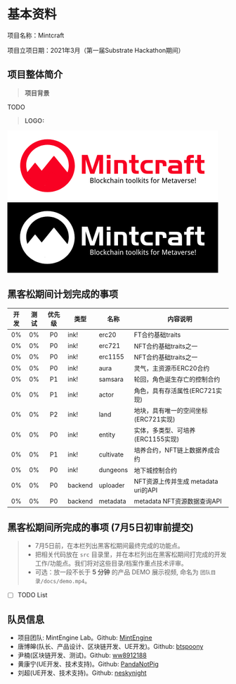 # 基本资料

项目名称：Mintcraft

项目立项日期：2021年3月（第一届Substrate Hackathon期间）

## 项目整体简介

> **项目背景**

TODO

> **LOGO:**

![Logo Light][logo1]
![Logo Dark][logo2]

## 黑客松期间计划完成的事项

| 开发 | 测试 | 优先级 | 类型 | 名称 | 内容说明 |
| :----: | :----: | :---: | ---- | ------ | ------------ |
| 0% | 0% | P0 | ink! | erc20 | FT合约基础traits |
| 0% | 0% | P0 | ink! | erc721 | NFT合约基础traits之一 |
| 0% | 0% | P0 | ink! | erc1155 | NFT合约基础traits之一 |
| 0% | 0% | P0 | ink! | aura | 灵气，主资源币ERC20合约 |
| 0% | 0% | P1 | ink! | samsara | 轮回，角色诞生存亡的控制合约 |
| 0% | 0% | P1 | ink! | actor | 角色，具有存活属性(ERC721实现) |
| 0% | 0% | P2 | ink! | land | 地块，具有唯一的空间坐标(ERC721实现) |
| 0% | 0% | P0 | ink! | entity | 实体，多类型、可培养(ERC1155实现) |
| 0% | 0% | P1 | ink! | cultivate | 培养合约，NFT链上数据养成合约 |
| 0% | 0% | P0 | ink! | dungeons | 地下城控制合约 |
| 0% | 0% | P0 | backend | uploader | NFT资源上传并生成 metadata uri的API |
| 0% | 0% | P0 | backend | metadata | metadata NFT资源数据查询API |

## 黑客松期间所完成的事项 (7月5日初审前提交)

> - 7月5日前，在本栏列出黑客松期间最终完成的功能点。
> - 把相关代码放在 `src` 目录里，并在本栏列出在黑客松期间打完成的开发工作/功能点。我们将对这些目录/档案作重点技术评审。
> - 可选：放一段不长于 **5 分钟** 的产品 DEMO 展示视频, 命名为 `团队目录/docs/demo.mp4`。

- [ ] TODO List

## 队员信息

- 项目团队: MintEngine Lab。Github: [MintEngine](https://github.com/MintEngine)
- 唐博皞(队长、产品设计、区块链开发、UE开发)。Github: [btspoony](https://github.com/btspoony)
- 尹楠(区块链开发、测试)。Github: [ww8912188](https://github.com/ww8912188)
- 黄康宁(UE开发、技术支持)。Github: [PandaNotPig](https://github.com/PandaNotPig)
- 刘超(UE开发、技术支持)。Github: [neskynight](https://github.com/neskynight)

[logo1]: docs/assets/logo_en_small.png "logo_small"
[logo2]: docs/assets/logo_en_white_small.png "logo_dark"
